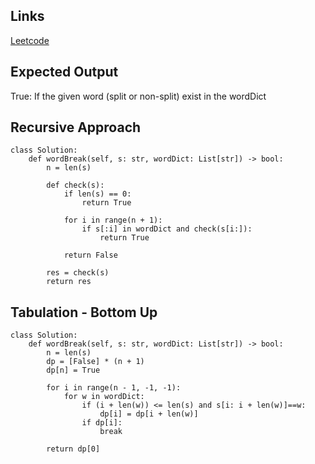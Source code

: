 ## Links
[Leetcode](https://leetcode.com/problems/word-break/description/)

## Expected Output
True: If the given word (split or non-split) exist in the wordDict

## Recursive Approach


```
class Solution:
    def wordBreak(self, s: str, wordDict: List[str]) -> bool:
        n = len(s)

        def check(s):
            if len(s) == 0:
                return True
            
            for i in range(n + 1):
                if s[:i] in wordDict and check(s[i:]):
                    return True

            return False
        
        res = check(s)
        return res
```

## Tabulation - Bottom Up

```
class Solution:
    def wordBreak(self, s: str, wordDict: List[str]) -> bool:
        n = len(s)
        dp = [False] * (n + 1)
        dp[n] = True

        for i in range(n - 1, -1, -1):
            for w in wordDict:
                if (i + len(w)) <= len(s) and s[i: i + len(w)]==w:
                    dp[i] = dp[i + len(w)]
                if dp[i]:
                    break

        return dp[0]        
```